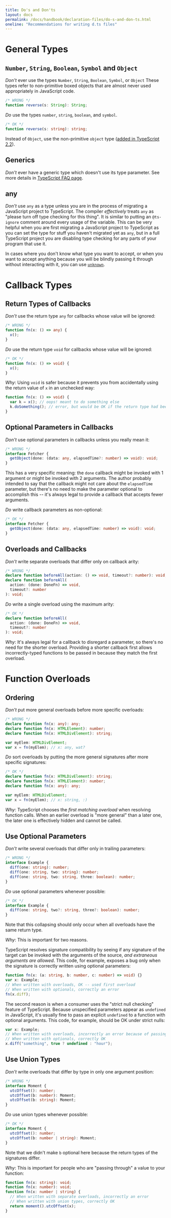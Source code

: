 ```yaml
---
title: Do's and Don'ts
layout: docs
permalink: /docs/handbook/declaration-files/do-s-and-don-ts.html
oneline: "Recommendations for writing d.ts files"
---
```


# General Types

## `Number`, `String`, `Boolean`, `Symbol` and `Object`

_Don't_ ever use the types `Number`, `String`, `Boolean`, `Symbol`, or `Object`
These types refer to non-primitive boxed objects that are almost never used appropriately in JavaScript code.

```ts
/* WRONG */
function reverse(s: String): String;
```

_Do_ use the types `number`, `string`, `boolean`, and `symbol`.

```ts
/* OK */
function reverse(s: string): string;
```

Instead of `Object`, use the non-primitive `object` type ([added in TypeScript 2.2](../release%20notes/TypeScript%202.2.md#object-type)).

## Generics

_Don't_ ever have a generic type which doesn't use its type parameter.
See more details in [TypeScript FAQ page](https://github.com/Microsoft/TypeScript/wiki/FAQ#why-doesnt-type-inference-work-on-this-interface-interface-foot---).

## any

_Don't_ use `any` as a type unless you are in the process of migrating a JavaScript project to TypeScript.  The compiler _effectively_ treats `any` as "please turn off type checking for this thing".  It is similar to putting an `@ts-ignore` comment around every usage of the variable.  This can be very helpful when you are first migrating a JavaScript project to TypeScript as you can set the type for stuff you haven't migrated yet as `any`, but in a full TypeScript project you are disabling type checking for any parts of your program that use it.

In cases where you don't know what type you want to accept, or when you want to accept anything because you will be blindly passing it through without interacting with it, you can use [`unknown`](/play/index.html?e=136#example/unknown-and-never).

<!-- TODO: More -->

# Callback Types

## Return Types of Callbacks

<!-- TODO: Reword; these examples make no sense in the context of a declaration file -->

_Don't_ use the return type `any` for callbacks whose value will be ignored:

```ts
/* WRONG */
function fn(x: () => any) {
  x();
}
```

_Do_ use the return type `void` for callbacks whose value will be ignored:

```ts
/* OK */
function fn(x: () => void) {
  x();
}
```

_Why_: Using `void` is safer because it prevents you from accidentally using the return value of `x` in an unchecked way:

```ts
function fn(x: () => void) {
  var k = x(); // oops! meant to do something else
  k.doSomething(); // error, but would be OK if the return type had been 'any'
}
```

## Optional Parameters in Callbacks

_Don't_ use optional parameters in callbacks unless you really mean it:

```ts
/* WRONG */
interface Fetcher {
  getObject(done: (data: any, elapsedTime?: number) => void): void;
}
```

This has a very specific meaning: the `done` callback might be invoked with 1 argument or might be invoked with 2 arguments.
The author probably intended to say that the callback might not care about the `elapsedTime` parameter,
but there's no need to make the parameter optional to accomplish this --
it's always legal to provide a callback that accepts fewer arguments.

_Do_ write callback parameters as non-optional:

```ts
/* OK */
interface Fetcher {
  getObject(done: (data: any, elapsedTime: number) => void): void;
}
```

## Overloads and Callbacks

_Don't_ write separate overloads that differ only on callback arity:

```ts
/* WRONG */
declare function beforeAll(action: () => void, timeout?: number): void;
declare function beforeAll(
  action: (done: DoneFn) => void,
  timeout?: number
): void;
```

_Do_ write a single overload using the maximum arity:

```ts
/* OK */
declare function beforeAll(
  action: (done: DoneFn) => void,
  timeout?: number
): void;
```

_Why_: It's always legal for a callback to disregard a parameter, so there's no need for the shorter overload.
Providing a shorter callback first allows incorrectly-typed functions to be passed in because they match the first overload.

# Function Overloads

## Ordering

_Don't_ put more general overloads before more specific overloads:

```ts
/* WRONG */
declare function fn(x: any): any;
declare function fn(x: HTMLElement): number;
declare function fn(x: HTMLDivElement): string;

var myElem: HTMLDivElement;
var x = fn(myElem); // x: any, wat?
```

_Do_ sort overloads by putting the more general signatures after more specific signatures:

```ts
/* OK */
declare function fn(x: HTMLDivElement): string;
declare function fn(x: HTMLElement): number;
declare function fn(x: any): any;

var myElem: HTMLDivElement;
var x = fn(myElem); // x: string, :)
```

_Why_: TypeScript chooses the _first matching overload_ when resolving function calls.
When an earlier overload is "more general" than a later one, the later one is effectively hidden and cannot be called.

## Use Optional Parameters

_Don't_ write several overloads that differ only in trailing parameters:

```ts
/* WRONG */
interface Example {
  diff(one: string): number;
  diff(one: string, two: string): number;
  diff(one: string, two: string, three: boolean): number;
}
```

_Do_ use optional parameters whenever possible:

```ts
/* OK */
interface Example {
  diff(one: string, two?: string, three?: boolean): number;
}
```

Note that this collapsing should only occur when all overloads have the same return type.

_Why_: This is important for two reasons.

TypeScript resolves signature compatibility by seeing if any signature of the target can be invoked with the arguments of the source,
_and extraneous arguments are allowed_.
This code, for example, exposes a bug only when the signature is correctly written using optional parameters:

```ts
function fn(x: (a: string, b: number, c: number) => void) {}
var x: Example;
// When written with overloads, OK -- used first overload
// When written with optionals, correctly an error
fn(x.diff);
```

The second reason is when a consumer uses the "strict null checking" feature of TypeScript.
Because unspecified parameters appear as `undefined` in JavaScript, it's usually fine to pass an explicit `undefined` to a function with optional arguments.
This code, for example, should be OK under strict nulls:

```ts
var x: Example;
// When written with overloads, incorrectly an error because of passing 'undefined' to 'string'
// When written with optionals, correctly OK
x.diff("something", true ? undefined : "hour");
```

## Use Union Types

_Don't_ write overloads that differ by type in only one argument position:

```ts
/* WRONG */
interface Moment {
  utcOffset(): number;
  utcOffset(b: number): Moment;
  utcOffset(b: string): Moment;
}
```

_Do_ use union types whenever possible:

```ts
/* OK */
interface Moment {
  utcOffset(): number;
  utcOffset(b: number | string): Moment;
}
```

Note that we didn't make `b` optional here because the return types of the signatures differ.

_Why_: This is important for people who are "passing through" a value to your function:

```ts
function fn(x: string): void;
function fn(x: number): void;
function fn(x: number | string) {
  // When written with separate overloads, incorrectly an error
  // When written with union types, correctly OK
  return moment().utcOffset(x);
}
```
